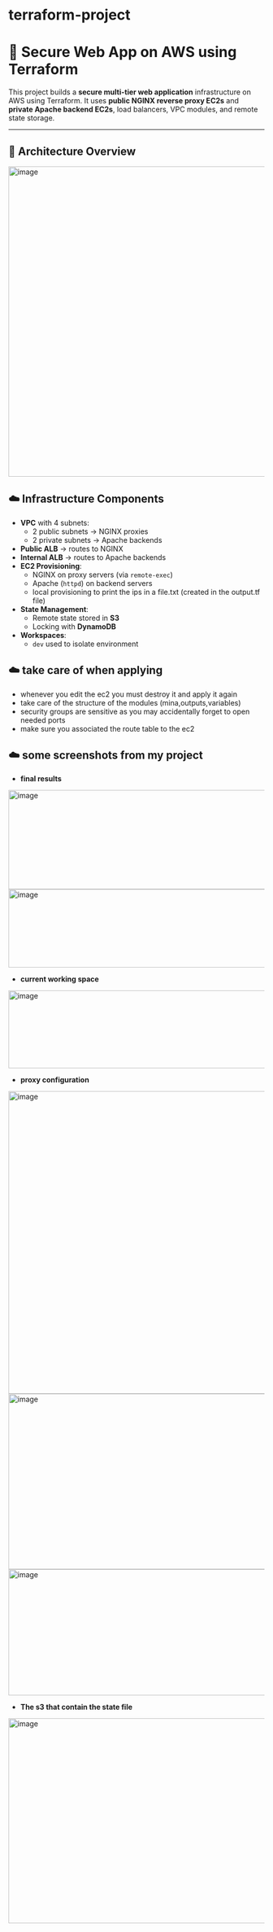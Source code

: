 # terraform-project
# 🚀 Secure Web App on AWS using Terraform

This project builds a **secure multi-tier web application** infrastructure on AWS using Terraform. It uses **public NGINX reverse proxy EC2s** and **private Apache backend EC2s**, load balancers, VPC modules, and remote state storage.

---

## 🧱 Architecture Overview


<img width="1066" height="610" alt="image" src="https://github.com/user-attachments/assets/fc597109-ec78-473a-ac20-977ddc5526a5" />

## ☁️ Infrastructure Components

- **VPC** with 4 subnets:
  - 2 public subnets → NGINX proxies
  - 2 private subnets → Apache backends
- **Public ALB** → routes to NGINX
- **Internal ALB** → routes to Apache backends
- **EC2 Provisioning**:
  - NGINX on proxy servers (via `remote-exec`)
  - Apache (`httpd`) on backend servers
  - local provisioning to print the ips in a file.txt (created in the output.tf file)
- **State Management**:
  - Remote state stored in **S3**
  - Locking with **DynamoDB**
- **Workspaces**:
  - `dev` used to isolate environment

## ☁️ take care of when applying 
- whenever you edit the ec2 you must destroy it and apply it again
- take care of the structure of the modules (mina,outputs,variables)
- security groups are sensitive as you may accidentally forget to open needed ports
- make sure you associated the route table to the ec2


## ☁️ some screenshots from my project
- **final results**
  
<img width="892" height="195" alt="image" src="https://github.com/user-attachments/assets/8bfc14fa-a9a9-469e-9c8d-d88bc21f9fc5" />

<img width="926" height="154" alt="image" src="https://github.com/user-attachments/assets/ba53ee9b-4d78-464d-b06b-9c754ca03f15" />

- **current working space**
  
<img width="528" height="153" alt="image" src="https://github.com/user-attachments/assets/18796247-49bc-41a0-8c0f-a47e08c38db3" />


  - **proxy configuration**

<img width="688" height="595" alt="image" src="https://github.com/user-attachments/assets/8cf906bb-d629-46e0-9af0-a4f70d013d46" />

<img width="975" height="345" alt="image" src="https://github.com/user-attachments/assets/6cbdc911-f47c-4e42-bcfc-d1fda7564fae" />

<img width="776" height="248" alt="image" src="https://github.com/user-attachments/assets/82606305-9f6e-49a4-9a12-9c3dcf794118" />

- **The s3 that contain the state file**
  
<img width="975" height="403" alt="image" src="https://github.com/user-attachments/assets/46f5774e-1618-4ab9-b2fc-390d7ed97991" />




  





